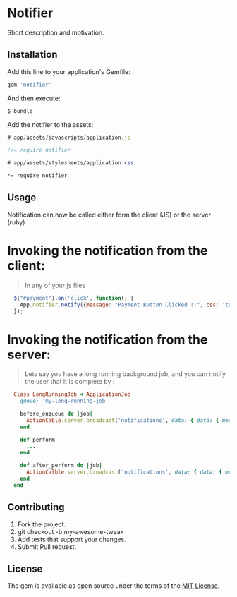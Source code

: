 # Notifier
Short description and motivation.

## Installation
Add this line to your application's Gemfile:

```ruby
gem 'notifier'
```

And then execute:
```bash
$ bundle
```
Add the notifier to the assets:
```javascript
# app/assets/javascripts/application.js

//= require notifier
```

```css
# app/assets/stylesheets/application.css

*= require notifier
```

## Usage
Notification can now be called either form the client (JS) or the server (ruby)

# Invoking the notification from the client:

  > In any of your js files
  ```javascript
    $("#payment").on('click', function() {
      App.notifier.notify({message: "Payment Button Clicked !!", css: 'text-danger'})
    });
  ```
# Invoking the notification from the server:

  > Lets say you have a long running background job, and you can notify the user
    that it is complete by :

  ```ruby
    Class LongRunningJob < ApplicationJob
      queue: 'my-long-running-job'

      before_enqueue do |job|
        ActionCable.server.broadcast('notifications', data: { data: { message: "Started Job #{job.class.class_name}", css: 'text-info' } })
      end

      def perform
        ...
      end

      def after_perform do |job|
        ActionCalble.server.broadcast('notifications', data: { data: { message: "Job #{job.class.class_name} completed !", css: 'text-success' } })
      end
    end
  ```

## Contributing
1. Fork the project.
2. git checkout -b my-awesome-tweak
3. Add tests that support your changes.
4. Submit Pull request.

## License
The gem is available as open source under the terms of the [MIT License](http://opensource.org/licenses/MIT).
